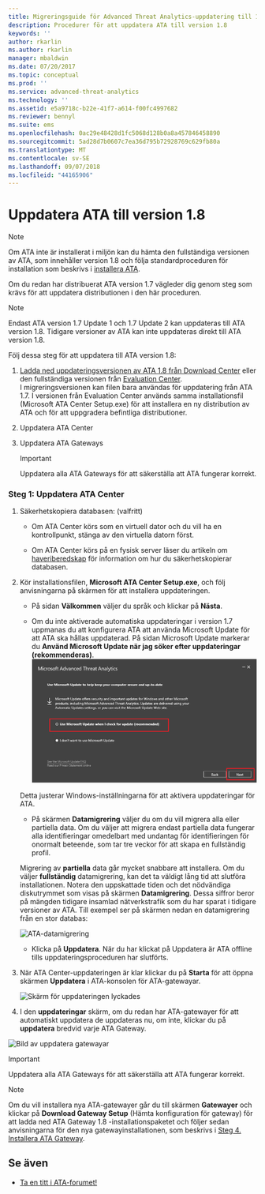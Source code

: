 ```yaml
---
title: Migreringsguide för Advanced Threat Analytics-uppdatering till 1.8 | Microsoft Docs
description: Procedurer för att uppdatera ATA till version 1.8
keywords: ''
author: rkarlin
ms.author: rkarlin
manager: mbaldwin
ms.date: 07/20/2017
ms.topic: conceptual
ms.prod: ''
ms.service: advanced-threat-analytics
ms.technology: ''
ms.assetid: e5a9718c-b22e-41f7-a614-f00fc4997682
ms.reviewer: bennyl
ms.suite: ems
ms.openlocfilehash: 0ac29e48428d1fc5068d128b0a8a457846458890
ms.sourcegitcommit: 5ad28d7b0607c7ea36d795b72928769c629fb80a
ms.translationtype: MT
ms.contentlocale: sv-SE
ms.lasthandoff: 09/07/2018
ms.locfileid: "44165906"
---
```

# <a name="updating-ata-to-version-18"></a>Uppdatera ATA till version 1.8

> [!NOTE] 
> Om ATA inte är installerat i miljön kan du hämta den fullständiga versionen av ATA, som innehåller version 1.8 och följa standardproceduren för installation som beskrivs i [installera ATA](install-ata-step1.md).

Om du redan har distribuerat ATA version 1.7 vägleder dig genom steg som krävs för att uppdatera distributionen i den här proceduren.

> [!NOTE] 
>  Endast ATA version 1.7 Update 1 och 1.7 Update 2 kan uppdateras till ATA version 1.8. Tidigare versioner av ATA kan inte uppdateras direkt till ATA version 1.8.

Följ dessa steg för att uppdatera till ATA version 1.8:

1.  [Ladda ned uppdateringsversionen av ATA 1.8 från Download Center](https://www.microsoft.com/download/details.aspx?id=55536)  eller den fullständiga versionen från [Evaluation Center](http://www.microsoft.com/evalcenter/evaluate-microsoft-advanced-threat-analytics).<br>
I migreringsversionen kan filen bara användas för uppdatering från ATA 1.7. I versionen från Evaluation Center används samma installationsfil (Microsoft ATA Center Setup.exe) för att installera en ny distribution av ATA och för att uppgradera befintliga distributioner.

2.  Uppdatera ATA Center

4.  Uppdatera ATA Gateways

    > [!IMPORTANT]
    > Uppdatera alla ATA Gateways för att säkerställa att ATA fungerar korrekt.

### <a name="step-1-update-the-ata-center"></a>Steg 1: Uppdatera ATA Center

1.  Säkerhetskopiera databasen: (valfritt)

    -   Om ATA Center körs som en virtuell dator och du vill ha en kontrollpunkt, stänga av den virtuella datorn först.

    -   Om ATA Center körs på en fysisk server läser du artikeln om [haveriberedskap](disaster-recovery.md) för information om hur du säkerhetskopierar databasen.

2.  Kör installationsfilen, **Microsoft ATA Center Setup.exe**, och följ anvisningarna på skärmen för att installera uppdateringen.

    -  På sidan **Välkommen** väljer du språk och klickar på **Nästa**.

    -  Om du inte aktiverade automatiska uppdateringar i version 1.7 uppmanas du att konfigurera ATA att använda Microsoft Update för att ATA ska hållas uppdaterad.  På sidan Microsoft Update markerar du **Använd Microsoft Update när jag söker efter uppdateringar (rekommenderas)**.
    ![Håll ATA uppdaterat bild](media/ata_ms_update.png)
     
     Detta justerar Windows-inställningarna för att aktivera uppdateringar för ATA. 
    
    -  På skärmen **Datamigrering** väljer du om du vill migrera alla eller partiella data. Om du väljer att migrera endast partiella data fungerar alla identifieringar omedelbart med undantag för identifieringen för onormalt beteende, som tar tre veckor för att skapa en fullständig profil.  
    
    Migrering av **partiella** data går mycket snabbare att installera. Om du väljer **fullständig** datamigrering, kan det ta väldigt lång tid att slutföra installationen. Notera den uppskattade tiden och det nödvändiga diskutrymmet som visas på skärmen **Datamigrering**. Dessa siffror beror på mängden tidigare insamlad nätverkstrafik som du har sparat i tidigare versioner av ATA. Till exempel ser på skärmen nedan en datamigrering från en stor databas:
         
    ![ATA-datamigrering](media/migration-data-migration.png)

    -  Klicka på **Uppdatera**. När du har klickat på Uppdatera är ATA offline tills uppdateringsproceduren har slutförts.

4.  När ATA Center-uppdateringen är klar klickar du på **Starta** för att öppna skärmen **Uppdatera** i ATA-konsolen för ATA-gatewayar.

    ![Skärm för uppdateringen lyckades](media/migration-center-success.png)

5.  I den **uppdateringar** skärm, om du redan har ATA-gatewayer för att automatiskt uppdatera de uppdateras nu, om inte, klickar du på **uppdatera** bredvid varje ATA Gateway.
  
![Bild av uppdatera gatewayar](media/migration-update-gw.png)

  
> [!IMPORTANT] 
> Uppdatera alla ATA Gateways för att säkerställa att ATA fungerar korrekt.
 
> [!NOTE] 
> Om du vill installera nya ATA-gatewayer går du till skärmen **Gatewayer** och klickar på **Download Gateway Setup** (Hämta konfiguration för gateway) för att ladda ned ATA Gateway 1.8 -installationspaketet och följer sedan anvisningarna för den nya gatewayinstallationen, som beskrivs i [Steg 4. Installera ATA Gateway](install-ata-step4.md).


## <a name="see-also"></a>Se även

- [Ta en titt i ATA-forumet!](https://social.technet.microsoft.com/Forums/security/home?forum=mata)
